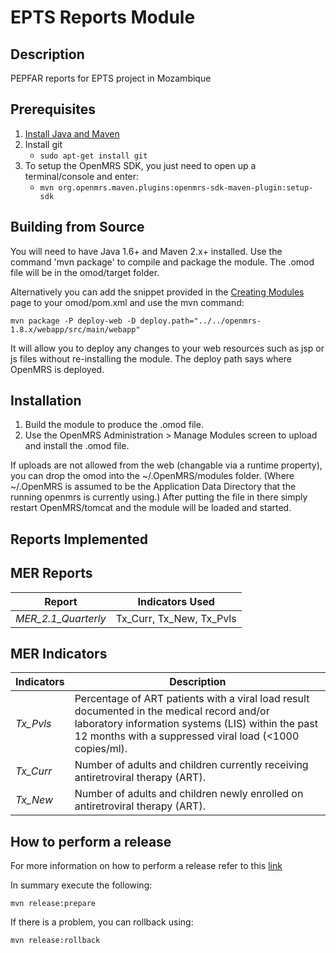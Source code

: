 EPTS Reports Module
==========================

Description
-----------
PEPFAR reports for EPTS project in Mozambique

Prerequisites
-------------

1. [Install Java and Maven](https://wiki.openmrs.org/display/docs/OpenMRS+SDK#OpenMRSSDK-Installation)
2. Install git
   - `sudo apt-get install git`
3. To setup the OpenMRS SDK, you just need to open up a terminal/console and enter:
   - `mvn org.openmrs.maven.plugins:openmrs-sdk-maven-plugin:setup-sdk`

Building from Source
--------------------
You will need to have Java 1.6+ and Maven 2.x+ installed.  Use the command 'mvn package' to
compile and package the module.  The .omod file will be in the omod/target folder.

Alternatively you can add the snippet provided in the [Creating Modules](https://wiki.openmrs.org/x/cAEr) page to your
omod/pom.xml and use the mvn command:

    mvn package -P deploy-web -D deploy.path="../../openmrs-1.8.x/webapp/src/main/webapp"

It will allow you to deploy any changes to your web
resources such as jsp or js files without re-installing the module. The deploy path says
where OpenMRS is deployed.

Installation
------------
1. Build the module to produce the .omod file.
2. Use the OpenMRS Administration > Manage Modules screen to upload and install the .omod file.

If uploads are not allowed from the web (changable via a runtime property), you can drop the omod
into the ~/.OpenMRS/modules folder.  (Where ~/.OpenMRS is assumed to be the Application
Data Directory that the running openmrs is currently using.)  After putting the file in there
simply restart OpenMRS/tomcat and the module will be loaded and started.

Reports Implemented
-------------------

## MER Reports

|Report                 |Indicators Used                                  |
|-----------------------|-------------------------------------------------|
|*MER_2.1_Quarterly*    |Tx_Curr, Tx_New, Tx_Pvls                         |

## MER Indicators

|Indicators |Description
|-----------|-----------
|*Tx_Pvls*  |Percentage of ART patients with a viral load result documented in the medical record and/or laboratory information systems (LIS) within the past 12 months with a suppressed viral load (<1000 copies/ml).
|*Tx_Curr*  |Number of adults and children currently receiving antiretroviral therapy (ART).
|*Tx_New*   |Number of adults and children newly enrolled on antiretroviral therapy (ART).

How to perform a release
-------------------------

For more information on how to perform a release refer to this [link](https://wiki.openmrs.org/display/docs/Maven+Release+Process)

In summary execute the following:

```
mvn release:prepare
```

If there is a problem, you can rollback using:
```
mvn release:rollback
```